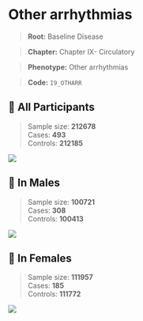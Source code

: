 # Other arrhythmias

> **Root:** Baseline Disease  

> **Chapter:** Chapter IX- Circulatory  

> **Phenotype:** Other arrhythmias  

> **Code:** `I9_OTHARR`

## 🧪 All Participants  
> Sample size: **212678**  
> Cases: **493**  
> Controls: **212185**
<img src="/Disease/Figures/ALL/Baseline/I9_OTHARR.png"/>
<CsvTable src="/public/Disease/Data/ALL/Baseline/LG_I9_OTHARR.csv" label="🔍 View full results" />

## 👨 In Males  
> Sample size: **100721**  
> Cases: **308**  
> Controls: **100413**
<img src="/Disease/Figures/Male/Baseline/I9_OTHARR.png"/>
<CsvTable src="/public/Disease/Data/Male/Baseline/LG_I9_OTHARR.csv" label="🔍 View full results" />

## 👩 In Females  
> Sample size: **111957**  
> Cases: **185**  
> Controls: **111772**
<img src="/Disease/Figures/Female/Baseline/I9_OTHARR.png"/>
<CsvTable src="/public/Disease/Data/Female/Baseline/LG_I9_OTHARR.csv" label="🔍 View full results" />
